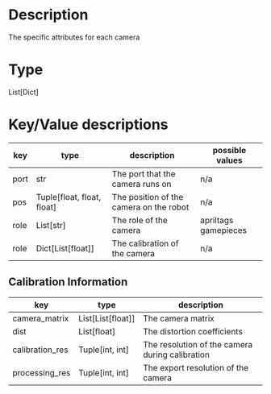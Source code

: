 # Description
The specific attributes for each camera

# Type
List[Dict]

# Key/Value descriptions
| key  | type                       | description                             | possible values      |
|------|----------------------------|-----------------------------------------|----------------------|
| port | str                        | The port that the camera runs on        | n/a                  |
| pos  | Tuple[float, float, float] | The position of the camera on the robot | n/a                  |
| role | List[str]                  | The role of the camera                  | apriltags gamepieces |
| role | Dict[List[float]]          | The calibration of the camera           | n/a                  |

## Calibration Information
| key             | type              | description                                     |
|-----------------|-------------------|-------------------------------------------------|
| camera_matrix   | List[List[float]] | The camera matrix                               |
| dist            | List[float]       | The distortion coefficients                     |
| calibration_res | Tuple[int, int]   | The resolution of the camera during calibration |
| processing_res  | Tuple[int, int]   | The export resolution of the camera             |
